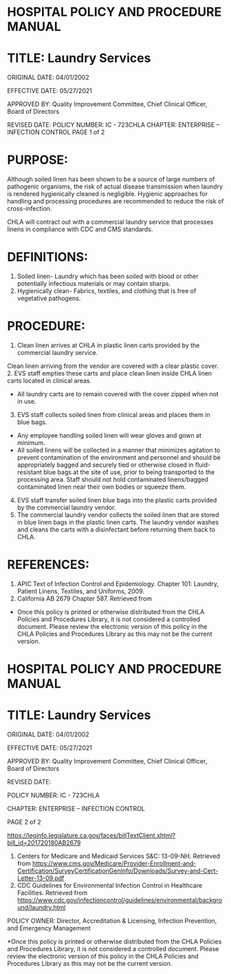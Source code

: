 # HOSPITAL POLICY AND PROCEDURE MANUAL

# TITLE: Laundry Services

ORIGINAL DATE: 04/01/2002

EFFECTIVE DATE: 05/27/2021

APPROVED BY: Quality Improvement Committee, Chief Clinical Officer, Board of Directors

REVISED DATE:
POLICY NUMBER: IC - 723CHLA
CHAPTER: ENTERPRISE – INFECTION CONTROL
PAGE 1 of 2
# PURPOSE:

Although soiled linen has been shown to be a source of large numbers of pathogenic organisms, the risk of actual disease transmission when laundry is rendered hygienically cleaned is negligible. Hygienic approaches for handling and processing procedures are recommended to reduce the risk of cross-infection.

CHLA will contract out with a commercial laundry service that processes linens in compliance with CDC and CMS standards.

# DEFINITIONS:

1. Soiled linen- Laundry which has been soiled with blood or other potentially infectious materials or may contain sharps.
2. Hygienically clean- Fabrics, textiles, and clothing that is free of vegetative pathogens.

# PROCEDURE:

1. Clean linen arrives at CHLA in plastic linen carts provided by the commercial laundry service.

Clean linen arriving from the vendor are covered with a clear plastic cover.
2. EVS staff empties these carts and place clean linen inside CHLA linen carts located in clinical areas.

- All laundry carts are to remain covered with the cover zipped when not in use.
3. EVS staff collects soiled linen from clinical areas and places them in blue bags.

- Any employee handling soiled linen will wear gloves and gown at minimum.
- All soiled linens will be collected in a manner that minimizes agitation to prevent contamination of the environment and personnel and should be appropriately bagged and securely tied or otherwise closed in fluid-resistant blue bags at the site of use, prior to being transported to the processing area. Staff should not hold contaminated linens/bagged contaminated linen near their own bodies or squeeze them.
4. EVS staff transfer soiled linen blue bags into the plastic carts provided by the commercial laundry vendor.
5. The commercial laundry vendor collects the soiled linen that are stored in blue linen bags in the plastic linen carts. The laundry vendor washes and cleans the carts with a disinfectant before returning them back to CHLA.

# REFERENCES:

1. APIC Text of Infection Control and Epidemiology. Chapter 101: Laundry, Patient Linens, Textiles, and Uniforms, 2009.
2. California AB 2679 Chapter 587. Retrieved from
- Once this policy is printed or otherwise distributed from the CHLA Policies and Procedures Library, it is not considered a controlled document. Please review the electronic version of this policy in the CHLA Policies and Procedures Library as this may not be the current version.
# HOSPITAL POLICY AND PROCEDURE MANUAL

# TITLE: Laundry Services

ORIGINAL DATE: 04/01/2002

EFFECTIVE DATE: 05/27/2021

APPROVED BY: Quality Improvement Committee, Chief Clinical Officer, Board of Directors

REVISED DATE:

POLICY NUMBER: IC - 723CHLA

CHAPTER: ENTERPRISE – INFECTION CONTROL

PAGE 2 of 2

https://leginfo.legislature.ca.gov/faces/billTextClient.xhtml?bill_id=201720180AB2679

1. Centers for Medicare and Medicaid Services S&C: 13-09-NH. Retrieved from https://www.cms.gov/Medicare/Provider-Enrollment-and-Certification/SurveyCertificationGenInfo/Downloads/Survey-and-Cert-Letter-13-09.pdf
2. CDC Guidelines for Environmental Infection Control in Healthcare Facilities. Retrieved from https://www.cdc.gov/infectioncontrol/guidelines/environmental/background/laundry.html

POLICY OWNER: Director, Accreditation & Licensing, Infection Prevention, and Emergency Management

*Once this policy is printed or otherwise distributed from the CHLA Policies and Procedures Library, it is not considered a controlled document. Please review the electronic version of this policy in the CHLA Policies and Procedures Library as this may not be the current version.